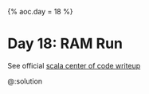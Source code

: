 {%
aoc.day = 18
%}

# Day 18: RAM Run

See official [scala center of code writeup](https://scalacenter.github.io/scala-advent-of-code/2024/puzzles/day18)

@:solution